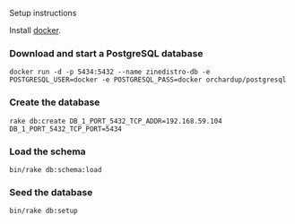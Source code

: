 Setup instructions

Install [docker](https://docs.docker.com/installation/).

### Download and start a PostgreSQL database

```console
docker run -d -p 5434:5432 --name zinedistro-db -e POSTGRESQL_USER=docker -e POSTGRESQL_PASS=docker orchardup/postgresql
```

### Create the database

```console
rake db:create DB_1_PORT_5432_TCP_ADDR=192.168.59.104 DB_1_PORT_5432_TCP_PORT=5434
```

### Load the schema

```console
bin/rake db:schema:load
```

### Seed the database

```console
bin/rake db:setup
```

